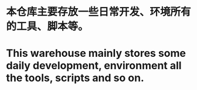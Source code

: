 # 本仓库主要存放一些日常开发、环境所有的工具、脚本等。
# This warehouse mainly stores some daily development, environment all the tools, scripts and so on.
